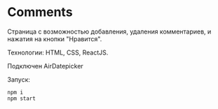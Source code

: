 # Comments

<p>Страница с возможностью добавления, удаления комментариев, и нажатия на кнопки "Нравится".</p>
<p>Технологии: HTML, CSS, ReactJS.</p>
<p>Подключен AirDatepicker</p>

Запуск:

```
npm i
npm start
```
